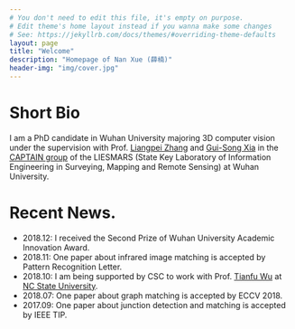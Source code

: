 ```yaml
---
# You don't need to edit this file, it's empty on purpose.
# Edit theme's home layout instead if you wanna make some changes
# See: https://jekyllrb.com/docs/themes/#overriding-theme-defaults
layout: page
title: "Welcome"
description: "Homepage of Nan Xue (薛楠)"
header-img: "img/cover.jpg"
---
```

# Short Bio
I am a PhD candidate in Wuhan University majoring 3D computer vision under the supervision with Prof. [Liangpei Zhang](http://www.lmars.whu.edu.cn/prof_web/zhangliangpei/rs/index.html) and [Gui-Song Xia](https://captain.whu.edu.cn/xia.html) in the [CAPTAIN group](https://captain.whu.edu.cn) of the LIESMARS (State Key Laboratory of Information Engineering in Surveying, Mapping and Remote Sensing) at Wuhan University.

 <!-- Before starting my PhD, I received a Bachelor degree in Computational Mathematics at Wuhan University in Jun. 2014. From Sep. 2014 to Jun. 2016, I have worked as a master student in LIESMARS with Prof. Gui-Song Xia on structure-from-motion (SfM) and visual correspondence. Currently, I’m continuing my studying toward a Ph.D degree in 3D reconstruction. -->

# Recent News.
- 2018.12: I received the Second Prize of Wuhan University Academic Innovation Award.
- 2018.11: One paper about infrared image matching is accepted by Pattern Recognition Letter.
- 2018.10: I am being supported by CSC to work with Prof. [Tianfu Wu](http://www4.ncsu.edu/~twu19/) at [NC State University](https://www.ncsu.edu/).
- 2018.07: One paper about graph matching is accepted by ECCV 2018.
- 2017.09: One paper about junction detection and matching is accepted by IEEE TIP.

<br>
<br>
<br>
<script type="text/javascript" id="clustrmaps" src="//cdn.clustrmaps.com/map_v2.js?cl=22abe6&w=500&t=tt&d=5s47Y3JhrgfJw0fsIND2wA5Gv5TXiLb5ZgjNChrMoxA&co=bbbbbb&cmo=3acc3a&cmn=ff5353&ct=808080"></script>
